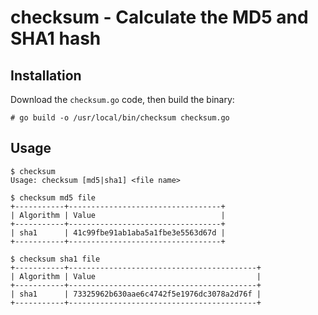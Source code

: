 # checksum - Calculate the MD5 and SHA1 hash

## Installation

Download the `checksum.go` code, then build the binary:

```
# go build -o /usr/local/bin/checksum checksum.go
```

## Usage

```
$ checksum 
Usage: checksum [md5|sha1] <file name>

$ checksum md5 file
+-----------+----------------------------------+
| Algorithm | Value                            |
+-----------+----------------------------------+
| sha1      | 41c99fbe91ab1aba5a1fbe3e5563d67d |
+-----------+----------------------------------+

$ checksum sha1 file
+-----------+------------------------------------------+
| Algorithm | Value                                    |
+-----------+------------------------------------------+
| sha1      | 73325962b630aae6c4742f5e1976dc3078a2d76f |
+-----------+------------------------------------------+
```

